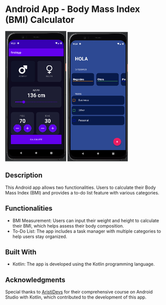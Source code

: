 # Android App - Body Mass Index (BMI) Calculator

![IMC](https://github.com/sazukeR/kt-project/blob/master/app/src/main/java/com/example/firstapp/reinaldo/IMC%20PHOTO.png)
![TODO](https://github.com/sazukeR/kt-project/blob/master/app/src/main/java/com/example/firstapp/reinaldo/TODO%20PIC.png)

## Description
This Android app allows two functionalities. Users to calculate their Body Mass Index (BMI) and provides a to-do list feature with various categories.

## Functionalities
- BMI Measurement: Users can input their weight and height to calculate their BMI, which helps assess their body composition.
- To-Do List: The app includes a task manager with multiple categories to help users stay organized.

## Built With
- Kotlin: The app is developed using the Kotlin programming language.

## Acknowledgments
Special thanks to [AristiDevs](https://www.youtube.com/@AristiDevs) for their comprehensive course on Android Studio with Kotlin, which contributed to the development of this app.
